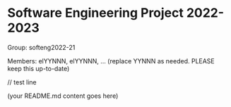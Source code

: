 # Software Engineering Project 2022-2023

Group: softeng2022-21

Members: elYYNNN, elYYNNN, ... (replace YYNNN as needed. PLEASE keep this up-to-date)

// test line
  
  
(your README.md content goes here)

